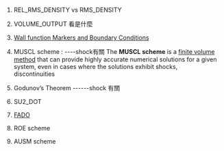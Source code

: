 

1. REL_RMS_DENSITY  vs  RMS_DENSITY

2. VOLUME_OUTPUT 看是什麼

3. [Wall function Markers and Boundary Conditions ]( https://su2code.github.io/docs_v7/Markers-and-BC/)

4. MUSCL scheme : ----shock有關
    The **MUSCL scheme** is a [finite volume method](https://en.wikipedia.org/wiki/Finite_volume_method "Finite volume method") that can provide highly accurate numerical solutions for a given system, even in cases where the solutions exhibit shocks, discontinuities

5. Godunov’s Theorem ------shock 有關

6. SU2_DOT

7. [FADO](https://github.com/su2code/FADO)

8. ROE scheme

9. AUSM scheme